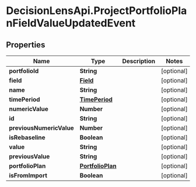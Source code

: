 # DecisionLensApi.ProjectPortfolioPlanFieldValueUpdatedEvent

## Properties
Name | Type | Description | Notes
------------ | ------------- | ------------- | -------------
**portfolioId** | **String** |  | [optional] 
**field** | [**Field**](Field.md) |  | [optional] 
**name** | **String** |  | [optional] 
**timePeriod** | [**TimePeriod**](TimePeriod.md) |  | [optional] 
**numericValue** | **Number** |  | [optional] 
**id** | **String** |  | [optional] 
**previousNumericValue** | **Number** |  | [optional] 
**isRebaseline** | **Boolean** |  | [optional] 
**value** | **String** |  | [optional] 
**previousValue** | **String** |  | [optional] 
**portfolioPlan** | [**PortfolioPlan**](PortfolioPlan.md) |  | [optional] 
**isFromImport** | **Boolean** |  | [optional] 


